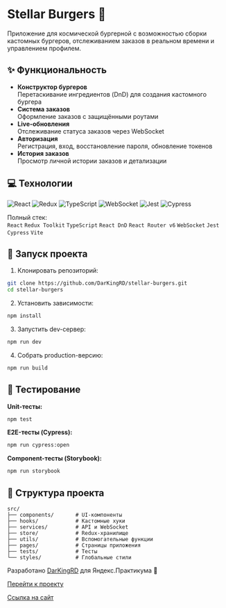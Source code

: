 # Stellar Burgers :hamburger:  
Приложение для космической бургерной с возможностью сборки кастомных бургеров, отслеживанием заказов в реальном времени и управлением профилем.

## :sparkles: Функциональность

- **Конструктор бургеров**  
  Перетаскивание ингредиентов (DnD) для создания кастомного бургера
- **Система заказов**  
  Оформление заказов с защищёнными роутами
- **Live-обновления**  
  Отслеживание статуса заказов через WebSocket
- **Авторизация**  
  Регистрация, вход, восстановление пароля, обновление токенов
- **История заказов**  
  Просмотр личной истории заказов и детализации

## :computer: Технологии

![React](https://img.shields.io/badge/-React-61DAFB?logo=react&logoColor=white)
![Redux](https://img.shields.io/badge/-Redux-764ABC?logo=redux&logoColor=white)
![TypeScript](https://img.shields.io/badge/-TypeScript-3178C6?logo=typescript&logoColor=white)
![WebSocket](https://img.shields.io/badge/-WebSocket-010101?logo=websocket&logoColor=white)
![Jest](https://img.shields.io/badge/-Jest-C21325?logo=jest&logoColor=white)
![Cypress](https://img.shields.io/badge/-Cypress-17202C?logo=cypress&logoColor=white)

Полный стек:  
`React` `Redux Toolkit` `TypeScript` `React DnD` `React Router v6` `WebSocket` `Jest` `Cypress` `Vite`

## :rocket: Запуск проекта

1. Клонировать репозиторий:
```bash
git clone https://github.com/DarKingRD/stellar-burgers.git
cd stellar-burgers
```

2. Установить зависимости:
```bash
npm install
```

3. Запустить dev-сервер:
```bash
npm run dev
```

4. Собрать production-версию:
```bash
npm run build
```

## :test_tube: Тестирование

**Unit-тесты:**
```bash
npm test
```

**E2E-тесты (Cypress):**
```bash
npm run cypress:open
```

**Component-тесты (Storybook):**
```bash
npm run storybook
```

## :file_folder: Структура проекта

```
src/
├── components/       # UI-компоненты
├── hooks/            # Кастомные хуки
├── services/         # API и WebSocket
├── store/            # Redux-хранилище
├── utils/            # Вспомогательные функции
├── pages/            # Страницы приложения
├── tests/            # Тесты
└── styles/           # Глобальные стили
```


Разработано [DarKingRD](https://github.com/DarKingRD) для Яндекс.Практикума :purple_heart:  

[Перейти к проекту](https://github.com/DarKingRD/stellar-burgers)

[Ссылка на сайт](https://darkingrd.github.io/stellar-burgers/)
